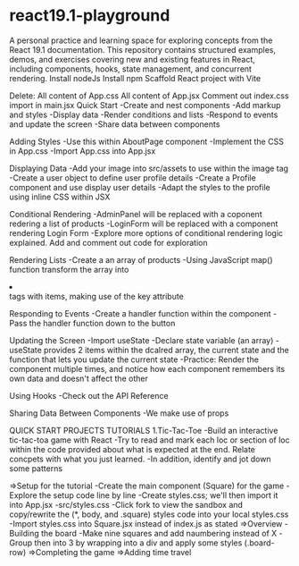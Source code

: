 # react19.1-playground

A personal practice and learning space for exploring concepts from the React 19.1 documentation. This repository contains structured examples, demos, and exercises covering new and existing features in React, including components, hooks, state management, and concurrent rendering.
Install nodeJs
Install npm
Scaffold React project with Vite

Delete:
All content of App.css
All content of App.jsx
Comment out index.css import in main.jsx
Quick Start
-Create and nest components
-Add markup and styles
-Display data
-Render conditions and lists
-Respond to events and update the screen
-Share data between components

Adding Styles
-Use this within AboutPage component
-Implement the CSS in App.css
-Import App.css into App.jsx

Displaying Data
-Add your image into src/assets to use within the image tag
-Create a user object to define user profile details
-Create a Profile component and use display user details
-Adapt the styles to the profile using inline CSS within JSX

Conditional Rendering
-AdminPanel will be replaced with a coponent redering a list of products
-LoginForm will be replaced with a component rendering Login Form
-Explore more options of conditional rendering logic explained. Add and comment out code for exploration

Rendering Lists
-Create a an array of products
-Using JavaScript map() function transform the array into <li></li> tags with items, making use of the key attribute

Responding to Events
-Create a handler function within the component
-Pass the handler function down to the button

Updating the Screen
-Import useState
-Declare state variable (an array)
-useState provides 2 items within the dcalred array, the current state and the function that lets you update the current state
-Practice: Render the component multiple times, and notice how each component remembers its own data and doesn't affect the other

Using Hooks
-Check out the API Reference

Sharing Data Between Components
-We make use of props

QUICK START PROJECTS TUTORIALS
1.Tic-Tac-Toe
-Build an interactive tic-tac-toa game with React
-Try to read and mark each loc or section of loc within the code provided about what is expected at the end. Relate concpets with what you just learned.
-In addition, identify and jot down some patterns

=>Setup for the tutorial
-Create the main component (Square) for the game
-Explore the setup code line by line
-Create styles.css; we'll then import it into App.jsx
-src/styles.css
-Click fork to view the sandbox and copy/rewrite the (\*, body, and .square) styles code into your local styles.css
-Import styles.css into Square.jsx instead of index.js as stated
=>Overview
-Building the board
-Make nine squares and add naumbering instead of X
-Group then into 3 by wrapping into a div and apply some styles (.board-row)
=>Completing the game
=>Adding time travel
